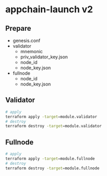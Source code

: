 # appchain-launch v2

## Prepare

- genesis.conf
- validator
  - mnemonic
  - priv_validator_key.json
  - node_id
  - node_key.json
- fullnode
  - node_id
  - node_key.json

## Validator

```bash
# apply
terraform apply -target=module.validator
# destroy
terraform destroy -target=module.validator
```

## Fullnode

```bash
# apply
terraform apply -target=module.fullnode
# destroy
terraform destroy -target=module.fullnode
```
